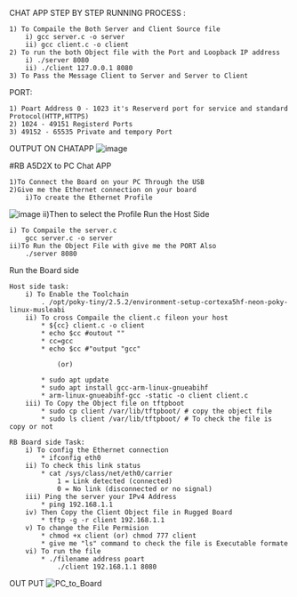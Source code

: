 CHAT APP STEP BY STEP RUNNING PROCESS :
    
    1) To Compaile the Both Server and Client Source file
        i) gcc server.c -o server
        ii) gcc client.c -o client
    2) To run the both Object file with the Port and Loopback IP address
        i) ./server 8080
        ii) ./client 127.0.0.1 8080
    3) To Pass the Message Client to Server and Server to Client
PORT:

    1) Poart Address 0 - 1023 it's Reserverd port for service and standard Protocol(HTTP,HTTPS)
    2) 1024 - 49151 Registerd Ports 
    3) 49152 - 65535 Private and tempory Port
OUTPUT ON CHATAPP
    ![image](https://github.com/user-attachments/assets/a910868e-f48a-46f2-814a-e63b69b2c60a)

#RB A5D2X to PC Chat APP

    1)To Connect the Board on your PC Through the USB
    2)Give me the Ethernet connection on your board 
 	    i)To create the Ethernet Profile
 ![image](https://github.com/user-attachments/assets/c33722b1-deff-4ed9-8ba7-24e0fd3b44d3)
 	    ii)Then to select the Profile
Run the Host Side  

	i) To Compaile the server.c
		gcc server.c -o server
	ii)To Run the Object File with give me the PORT Also
		./server 8080
Run the Board side

	Host side task:
		i) To Enable the Toolchain
			. /opt/poky-tiny/2.5.2/environment-setup-cortexa5hf-neon-poky-linux-musleabi
		ii) To cross Compaile the client.c fileon your host 
			* ${cc} client.c -o client
  			* echo $cc #outout ""
  			* cc=gcc
			* echo $cc #"output "gcc"
	
				(or)
	
			* sudo apt update
  			* sudo apt install gcc-arm-linux-gnueabihf
			* arm-linux-gnueabihf-gcc -static -o client client.c
 		iii) To Copy the Object file on tftpboot
 			* sudo cp client /var/lib/tftpboot/ # copy the object file
			* sudo ls client /var/lib/tftpboot/ # To check the file is copy or not
	
	RB Board side Task:
		i) To config the Ethernet connection
			* ifconfig eth0
		ii) To check this link status
			* cat /sys/class/net/eth0/carrier
				1 = Link detected (connected)
				0 = No link (disconnected or no signal)
		iii) Ping the server your IPv4 Address
			* ping 192.168.1.1
		iv) Then Copy the Client Object file in Rugged Board
			* tftp -g -r client 192.168.1.1
		v) To change the File Permision
			* chmod +x client (or) chmod 777 client
			* give me "ls" command to check the file is Executable formate
		vi) To run the file
			* ./filename address poart
				./client 192.168.1.1 8080   
OUT PUT
        ![PC_to_Board](https://github.com/user-attachments/assets/86707ac6-a091-4c52-9445-6096f924d687)




